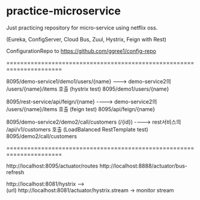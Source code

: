 # practice-microservice

Just practicing repository for micro-service using netflix oss.

(Eureka, ConfigServer, Cloud Bus, Zuul, Hystrix, Feign with Rest)


ConfigurationRepo to  https://github.com/ggree1/config-repo

======================================================================

8095/demo-service1/demo1/users/{name} ---> demo-service2의 /users/{name}/items 호출 (hystrix test)
8095/demo1/users/{name}

8095/rest-service/api/feign/{name} ----> demo-service2의 /users/{name}/items 호출 (feign test)
8095/api/feign/{name}

8095/demo-service2/demo2/call/customers (/{id})  ----> rest서비스의 /api/v1/customers 호출 (LoadBalanced RestTemplate test)
8095/demo2/call/customers

======================================================================

http://localhost:8095/actuator/routes
http://localhost:8888/actuator/bus-refresh


http://localhost:8081/hystrix  -->  
    (url) http://localhost:8081/actuator/hystrix.stream 
        -> monitor stream